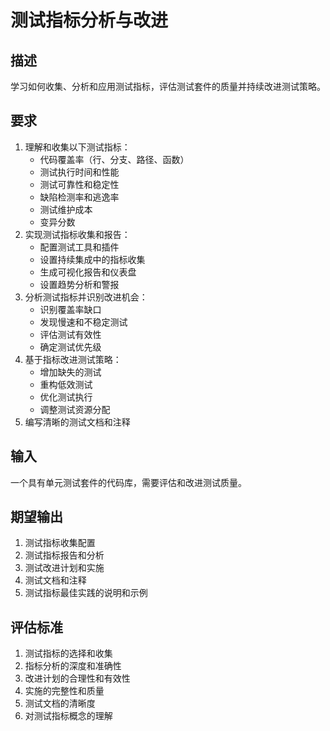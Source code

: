 # 测试指标分析与改进

## 描述
学习如何收集、分析和应用测试指标，评估测试套件的质量并持续改进测试策略。

## 要求
1. 理解和收集以下测试指标：
   - 代码覆盖率（行、分支、路径、函数）
   - 测试执行时间和性能
   - 测试可靠性和稳定性
   - 缺陷检测率和逃逸率
   - 测试维护成本
   - 变异分数
2. 实现测试指标收集和报告：
   - 配置测试工具和插件
   - 设置持续集成中的指标收集
   - 生成可视化报告和仪表盘
   - 设置趋势分析和警报
3. 分析测试指标并识别改进机会：
   - 识别覆盖率缺口
   - 发现慢速和不稳定测试
   - 评估测试有效性
   - 确定测试优先级
4. 基于指标改进测试策略：
   - 增加缺失的测试
   - 重构低效测试
   - 优化测试执行
   - 调整测试资源分配
5. 编写清晰的测试文档和注释

## 输入
一个具有单元测试套件的代码库，需要评估和改进测试质量。

## 期望输出
1. 测试指标收集配置
2. 测试指标报告和分析
3. 测试改进计划和实施
4. 测试文档和注释
5. 测试指标最佳实践的说明和示例

## 评估标准
1. 测试指标的选择和收集
2. 指标分析的深度和准确性
3. 改进计划的合理性和有效性
4. 实施的完整性和质量
5. 测试文档的清晰度
6. 对测试指标概念的理解